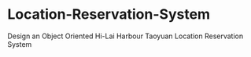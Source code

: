 # Location-Reservation-System
Design an Object Oriented Hi-Lai Harbour Taoyuan Location Reservation System
